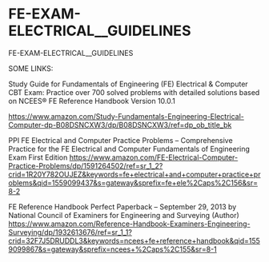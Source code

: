 # FE-EXAM-ELECTRICAL__GUIDELINES
FE-EXAM-ELECTRICAL__GUIDELINES

SOME LINKS: 

Study Guide for Fundamentals of Engineering (FE) Electrical & Computer CBT Exam: Practice over 700 solved problems with detailed solutions based on NCEES® FE Reference Handbook Version 10.0.1

https://www.amazon.com/Study-Fundamentals-Engineering-Electrical-Computer-dp-B08DSNCXW3/dp/B08DSNCXW3/ref=dp_ob_title_bk


PPI FE Electrical and Computer Practice Problems – Comprehensive Practice for the FE Electrical and Computer Fundamentals of Engineering Exam First Edition
https://www.amazon.com/FE-Electrical-Computer-Practice-Problems/dp/1591264502/ref=sr_1_2?crid=1R20Y782OUJEZ&keywords=fe+electrical+and+computer+practice+problems&qid=1559099437&s=gateway&sprefix=fe+ele%2Caps%2C156&sr=8-2

FE Reference Handbook Perfect Paperback – September 29, 2013
by National Council of Examiners for Engineering and Surveying (Author)
https://www.amazon.com/Reference-Handbook-Examiners-Engineering-Surveying/dp/1932613676/ref=sr_1_1?crid=32F7J5DRUDDL3&keywords=ncees+fe+reference+handbook&qid=1559099867&s=gateway&sprefix=ncees+%2Caps%2C155&sr=8-1
